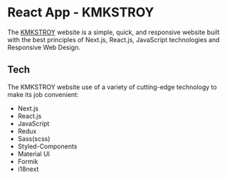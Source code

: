 # React App - KMKSTROY

The [KMKSTROY](https://serhiisav.github.io/kmkstroy-nextjs-app-gh-pages/) website is a simple, quick, and responsive website built with the best principles of Next.js, React.js, JavaScript technologies and Responsive Web Design.

## Tech

The KMKSTROY website use of a variety of cutting-edge technology to make its job convenient:

- Next.js
- React.js
- JavaScript
- Redux
- Sass(scss)
- Styled-Components
- Material UI
- Formik
- i18next
